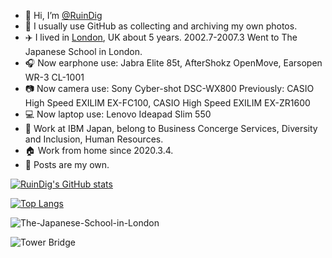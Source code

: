 - 👋 Hi, I’m [@RuinDig](https://github.com/RuinDig)
- 👀 I usually use GitHub as collecting and archiving my own photos.
- ✈️ I lived in [London](https://github.com/RuinDig/RuinDig/blob/main/London.md), UK about 5 years. 2002.7-2007.3 Went to The Japanese School in London.
- 🎧 Now earphone use: Jabra Elite 85t, AfterShokz OpenMove, Earsopen WR-3 CL-1001
- 📷 Now camera use: Sony Cyber-shot DSC-WX800  Previously: CASIO High Speed EXILIM EX-FC100, CASIO High Speed EXILIM EX-ZR1600
- 💻 Now laptop use: Lenovo Ideapad Slim 550
- 🏢 Work at IBM Japan, belong to Business Concerge Services, Diversity and Inclusion, Human Resources.
- 🏠 Work from home since 2020.3.4.
- 🔑 Posts are my own.

[![RuinDig's GitHub stats](https://github-readme-stats.vercel.app/api?username=RuinDig&include_all_commits=true)](https://github.com/anuraghazra/github-readme-stats)

[![Top Langs](https://github-readme-stats.vercel.app/api/top-langs/?username=RuinDig)](https://github.com/anuraghazra/github-readme-stats)

![The-Japanese-School-in-London](https://user-images.githubusercontent.com/20723919/128956650-59f40d1e-85eb-4d8c-bae2-8de77557a450.JPG)

![Tower Bridge](https://user-images.githubusercontent.com/20723919/128961487-a4b00314-90cf-4b77-91bf-bbf48be328c9.JPG)
